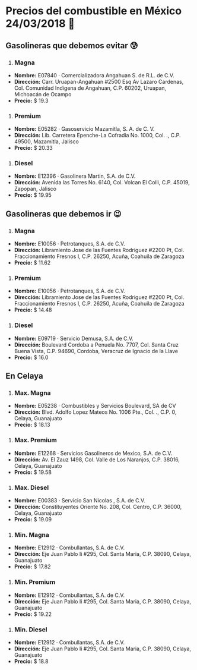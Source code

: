 # Precios del combustible en México 24/03/2018 :car:

## Gasolineras que debemos evitar :cold_sweat:
1. ### Magna
  * **Nombre:** E07840 · Comercializadora Angahuan S. de R.L. de C.V.
  * **Dirección:** Carr. Uruapan-Angahuan #2500 Esq Av Lazaro Cardenas, Col. Comunidad Indigena de Angahuan, C.P. 60202, Uruapan, Michoacán de Ocampo
  * **Precio:** $ 19.3

1. ### Premium
  * **Nombre:** E05282 · Gasoservicio Mazamitla, S. A. de C. V.
  * **Dirección:** Lib. Carretera Epenche-La Cofradia No. 1000, Col. ., C.P. 49500, Mazamitla, Jalisco
  * **Precio:** $ 20.33

1. ### Diesel
  * **Nombre:** E12396 · Gasolinera Martin, S.A. de C.V.
  * **Dirección:** Avenida las Torres No. 6140, Col. Volcan El Colli, C.P. 45019, Zapopan, Jalisco
  * **Precio:** $ 19.95


## Gasolineras que debemos ir :wink:
1. ### Magna
  * **Nombre:** E10056 · Petrotanques, S.A. de C.V.
  * **Dirección:** Libramiento Jose de las Fuentes Rodriguez #2200 Pt, Col. Fraccionamiento Fresnos I, C.P. 26250, Acuña, Coahuila de Zaragoza
  * **Precio:** $ 11.62

1. ### Premium
  * **Nombre:** E10056 · Petrotanques, S.A. de C.V.
  * **Dirección:** Libramiento Jose de las Fuentes Rodriguez #2200 Pt, Col. Fraccionamiento Fresnos I, C.P. 26250, Acuña, Coahuila de Zaragoza
  * **Precio:** $ 14.48

1. ### Diesel
  * **Nombre:** E09719 · Servicio Demusa, S.A. de C.V.
  * **Dirección:** Boulevard Cordoba a Penuela No. 7707, Col. Santa Cruz Buena Vista, C.P. 94690, Cordoba, Veracruz de Ignacio de la Llave
  * **Precio:** $ 16.0


## En Celaya
1. ### Max. Magna
  * **Nombre:** E05238 · Combustibles y Servicios Boulevard, SA de CV                                                                            
  * **Dirección:** Blvd. Adolfo Lopez Mateos No. 1006 Pte., Col. ., C.P. 0, Celaya, Guanajuato
  * **Precio:** $ 18.13

1. ### Max. Premium
  * **Nombre:** E12268 · Servicios Gasolineros de Mexico, S.A. de C.V.
  * **Dirección:** Av. El Zauz 1498, Col. Valle de Los Naranjos, C.P. 38016, Celaya, Guanajuato
  * **Precio:** $ 19.58

1. ### Max. Diesel
  * **Nombre:** E00383 · Servicio San Nicolas , S.A. de C.V.
  * **Dirección:** Constituyentes Oriente No. 208, Col. Centro, C.P. 36000, Celaya, Guanajuato
  * **Precio:** $ 19.09

1. ### Min. Magna
  * **Nombre:** E12912 · Combullantas, S.A. de C.V.
  * **Dirección:** Eje Juan Pablo Ii #295, Col. Santa Maria, C.P. 38090, Celaya, Guanajuato
  * **Precio:** $ 17.82

1. ### Min. Premium
  * **Nombre:** E12912 · Combullantas, S.A. de C.V.
  * **Dirección:** Eje Juan Pablo Ii #295, Col. Santa Maria, C.P. 38090, Celaya, Guanajuato
  * **Precio:** $ 19.22

1. ### Min. Diesel
  * **Nombre:** E12912 · Combullantas, S.A. de C.V.
  * **Dirección:** Eje Juan Pablo Ii #295, Col. Santa Maria, C.P. 38090, Celaya, Guanajuato
  * **Precio:** $ 18.8